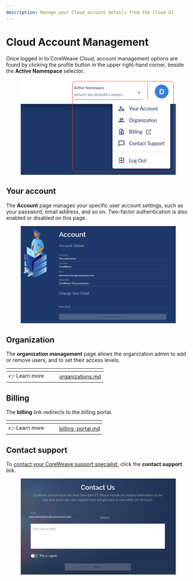```yaml
---
description: Manage your Cloud account details from the Cloud UI
---
```


# Cloud Account Management

Once logged in to CoreWeave Cloud, account management options are found by clicking the profile button in the upper right-hand corner, beside the **Active Namespace** selector.

<figure><img src="../../.gitbook/assets/image (53).png" alt=""><figcaption></figcaption></figure>

## Your account

The **Account** page manages your specific user account settings, such as your password, email address, and so on. Two-factor authentication is also enabled or disabled on this page.

<figure><img src="../../.gitbook/assets/image (68).png" alt=""><figcaption></figcaption></figure>

## Organization

The **organization management** page allows the organization admin to add or remove users, and to set their access levels.

<table data-view="cards"><thead><tr><th></th><th data-hidden></th><th data-hidden></th><th data-hidden data-card-target data-type="content-ref"></th></tr></thead><tbody><tr><td><span data-gb-custom-inline data-tag="emoji" data-code="1f449">👉</span> Learn more</td><td></td><td></td><td><a href="organizations.md">organizations.md</a></td></tr></tbody></table>

## Billing

The **billing** link redirects to the billing portal.

<table data-view="cards"><thead><tr><th></th><th data-hidden></th><th data-hidden></th><th data-hidden data-card-target data-type="content-ref"></th></tr></thead><tbody><tr><td><span data-gb-custom-inline data-tag="emoji" data-code="1f449">👉</span> Learn more</td><td></td><td></td><td><a href="billing-portal.md">billing-portal.md</a></td></tr></tbody></table>

## Contact support

To [contact your CoreWeave support specialist](https://cloud.staging.coreweave.com/contact), click the **contact support** link.

<figure><img src="../../.gitbook/assets/image (39).png" alt=""><figcaption></figcaption></figure>

